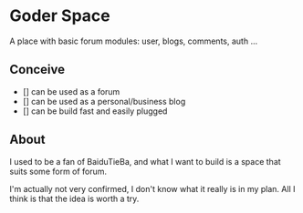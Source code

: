 # Goder Space

A place with basic forum modules: user, blogs, comments, auth ...

## Conceive

 - [] can be used as a forum
 - [] can be used as a personal/business blog
 - [] can be build fast and easily plugged

## About

I used to be a fan of BaiduTieBa, and what I want to build is a space that suits some form of forum.

I'm actually not very confirmed, I don't know what it really is in my plan. All I think is that the idea is worth a try.
